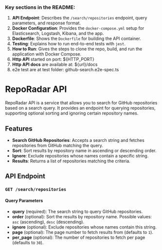 ### Key sections in the README:

1. **API Endpoint**: Describes the `/search/repositories` endpoint, query parameters, and response format.
2. **Docker Configuration**: Provides the `docker-compose.yml` setup for Elasticsearch, Logstash, Kibana, and the app.
3. **Dockerfile**: Shows the `Dockerfile` for building the API container.
4. **Testing**: Explains how to run end-to-end tests with `jest`.
5. **How to Run**: Gives the steps to clone the repo, build, and run the application with Docker Compose.
6. **Http API** started on port: ${HTTP_PORT}
7. **Http API docs** are available at: ${url}/docs
8. e2e test are at test folder: github-search.e2e-spec.ts

# RepoRadar API

RepoRadar API is a service that allows you to search for GitHub repositories based on a search query. It provides an endpoint for querying repositories, supporting optional sorting and ignoring certain repository names.

## Features

- **Search GitHub Repositories**: Accepts a search string and fetches repositories from GitHub matching the query.
- **Sort**: Sort results by repository name in ascending or descending order.
- **Ignore**: Exclude repositories whose names contain a specific string.
- **Results**: Returns a list of repositories matching the criteria.

## API Endpoint

### `GET /search/repositories`

#### Query Parameters

- **query** (required): The search string to query GitHub repositories.
- **order** (optional): Sort the results by repository name. Possible values: `asc` (ascending), `desc` (descending).
- **ignore** (optional): Exclude repositories whose names contain this string.
- **page** (optional): The page number to fetch results from (defaults to `1`).
- **per_page** (optional): The number of repositories to fetch per page (defaults to `30`).
